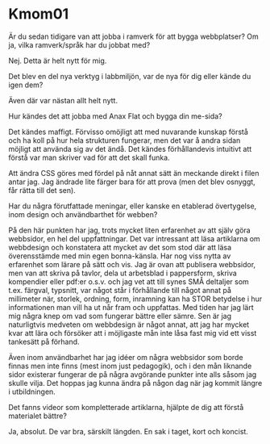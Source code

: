 Kmom01
===============================


Är du sedan tidigare van att jobba i ramverk för att bygga webbplatser? Om ja, vilka ramverk/språk har du jobbat med?

Nej. Detta är helt nytt för mig.

Det blev en del nya verktyg i labbmiljön, var de nya för dig eller kände du igen dem?

Även där var nästan allt helt nytt.

Hur kändes det att jobba med Anax Flat och bygga din me-sida?

Det kändes maffigt. Förvisso omöjligt att med nuvarande kunskap förstå och ha koll på hur
hela strukturen fungerar, men det var å andra sidan möjligt att använda sig av det ändå. Det
kändes förhållandevis intuitivt att förstå var man skriver vad för att det skall funka.

Att ändra CSS göres med fördel på nåt annat sätt än meckande direkt i filen antar jag. Jag ändrade lite färger bara för att prova (men det blev osnyggt, får rätta till det sen).

Har du några förutfattade meningar, eller kanske en etablerad övertygelse, inom design och användbarthet för webben?

På den här punkten har jag, trots mycket liten erfarenhet av att själv göra webbsidor, en hel del uppfattningar.
Det var intressant att läsa artiklarna om webbdesign och konstatera att mycket av det som stod där att läsa
överensstämde med min egen bonna-känsla. Har nog viss nytta av erfarenhet som lärare på sätt och vis. Jag är ovan att publisera webbsidor, men van att skriva på tavlor, dela ut arbetsblad i pappersform, skriva kompendier eller pdf:er o.s.v. och jag vet att till synes SMÅ deltaljer som t.ex. färgval, typsnitt,
var något står i förhållande till något annat på millimeter när, storlek, ordning, form, inramning kan ha STOR betydelse i hur informationen man vill ha ut når fram och uppfattas. Med tiden har jag lärt mig några knep om vad som fungerar bättre eller sämre. Sen är jag naturligtvis medveten om webbdesign är något annat, att jag har mycket kvar att lära och försöker att i möjligaste mån inte låsa fast mig vid ett visst tankesätt på förhand.

Även inom användbarhet har jag idéer om några webbsidor som borde finnas men inte finns (mest inom just pedagogik), och i den mån liknande sidor existerar fungerar de på några avgörande punkter inte alls såsom jag skulle vilja. Det hoppas jag kunna ändra på någon dag när jag kommit längre i utbildningen.

Det fanns videor som kompletterade artiklarna, hjälpte de dig att förstå materialet bättre?

Ja, absolut. De var bra, särskilt längden. En sak i taget, kort och koncist.
